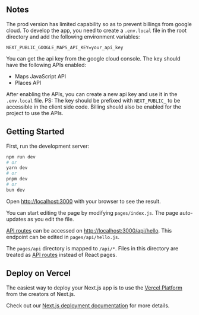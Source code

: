 ## Notes
The prod version has limited capability so as to prevent billings from google cloud. To develop the app, you need to create a `.env.local` file in the root directory and add the following environment variables:
```env
NEXT_PUBLIC_GOOGLE_MAPS_API_KEY=your_api_key
```
You can get the api key from the google cloud console. The key should have the following APIs enabled:
- Maps JavaScript API
- Places API

After enabling the APIs, you can create a new api key and use it in the `.env.local` file.
PS: The key should be prefixed with `NEXT_PUBLIC_` to be accessible in the client side code. Billing should also be enabled for the project to use the APIs.

## Getting Started

First, run the development server:

```bash
npm run dev
# or
yarn dev
# or
pnpm dev
# or
bun dev
```

Open [http://localhost:3000](http://localhost:3000) with your browser to see the result.

You can start editing the page by modifying `pages/index.js`. The page auto-updates as you edit the file.

[API routes](https://nextjs.org/docs/api-routes/introduction) can be accessed on [http://localhost:3000/api/hello](http://localhost:3000/api/hello). This endpoint can be edited in `pages/api/hello.js`.

The `pages/api` directory is mapped to `/api/*`. Files in this directory are treated as [API routes](https://nextjs.org/docs/api-routes/introduction) instead of React pages.

## Deploy on Vercel

The easiest way to deploy your Next.js app is to use the [Vercel Platform](https://vercel.com/new?utm_medium=default-template&filter=next.js&utm_source=create-next-app&utm_campaign=create-next-app-readme) from the creators of Next.js.

Check out our [Next.js deployment documentation](https://nextjs.org/docs/deployment) for more details.
